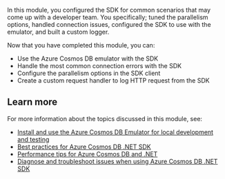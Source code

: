 In this module, you configured the SDK for common scenarios that may come up with a developer team. You specifically; tuned the parallelism options, handled connection issues, configured the SDK to use with the emulator, and built a custom logger.

Now that you have completed this module, you can:

- Use the Azure Cosmos DB emulator with the SDK
- Handle the most common connection errors with the SDK
- Configure the parallelism options in the SDK client
- Create a custom request handler to log HTTP request from the SDK

## Learn more

For more information about the topics discussed in this module, see:

- [Install and use the Azure Cosmos DB Emulator for local development and testing][/azure/cosmos-db/local-emulator]
- [Best practices for Azure Cosmos DB .NET SDK][/azure/cosmos-db/sql/best-practice-dotnet]
- [Performance tips for Azure Cosmos DB and .NET][/azure/cosmos-db/sql/performance-tips-dotnet-sdk-v3-sql]
- [Diagnose and troubleshoot issues when using Azure Cosmos DB .NET SDK][/azure/cosmos-db/sql/troubleshoot-dot-net-sdk]

[/azure/cosmos-db/local-emulator]: /azure/cosmos-db/local-emulator
[/azure/cosmos-db/sql/best-practice-dotnet]: /azure/cosmos-db/sql/best-practice-dotnet
[/azure/cosmos-db/sql/performance-tips-dotnet-sdk-v3-sql]: /azure/cosmos-db/sql/performance-tips-dotnet-sdk-v3-sql
[/azure/cosmos-db/sql/troubleshoot-dot-net-sdk]: /azure/cosmos-db/sql/troubleshoot-dot-net-sdk
